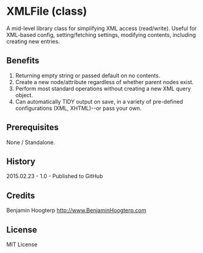 # XMLFile (class)

A mid-level library class for simplifying XML access (read/write).  Useful for XML-based config, setting/fetching settings,
modifying contents, including creating new entries.

## Benefits

1. Returning empty string or passed default on no contents.
1. Create a new node/attribute regardless of whether parent nodes exist.
1. Perform most standard operations without creating a new XML query object.
1. Can automatically TIDY output on save, in a variety of pre-defined configurations (XML, XHTML)--or pass your own.

## Prerequisites

None / Standalone.

## History

2015.02.23 - 1.0 - Published to GitHub

## Credits

Benjamin Hoogterp
http://www.BenjaminHoogterp.com

## License

MIT License
